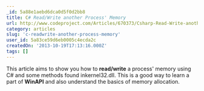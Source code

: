 ```yaml
---
_id: 5a88e1aebd6dca0d5f0d2bb8
title: C# Read/Write another Process' Memory
url: http://www.codeproject.com/Articles/670373/Csharp-Read-Write-another-Process-Memory
category: articles
slug: 'c-readwrite-another-process-memory'
user_id: 5a83ce59d6eb0005c4ecda2c
createdOn: '2013-10-19T17:13:16.000Z'
tags: []
---
```


This article aims to show you how to <strong>read/write</strong> a process' memory using C# and some methods found inkernel32.dll. This is a good way to learn a part of <strong>WinAPI</strong> and also understand the basics of memory allocation.
